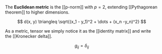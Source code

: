 The **Euclidean metric** is the [[p-norm]] with $p=2$, extending [[Pythagorean theorem]] to higher dimensions.

$$
d(x, y) \triangleq \sqrt{(x_1 - y_1)^2 + \dots + (x_n -y_n)^2}
$$

As a metric, tensor we simply notice it as the [[identity matrix]] and write the [[Kronecker delta]].

$$
g_{ij} = \delta_{ij}
$$